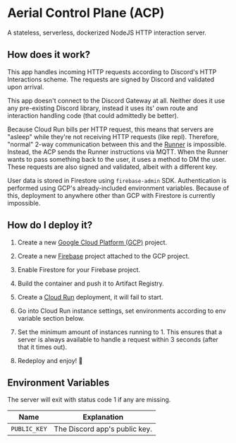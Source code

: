 # Aerial Control Plane (ACP)

A stateless, serverless, dockerized NodeJS HTTP interaction server.

## How does it work?

This app handles incoming HTTP requests according to Discord's HTTP Interactions
scheme. The requests are signed by Discord and validated upon arrival.

This app doesn't connect to the Discord Gateway at all. Neither does it use any
pre-existing Discord library, instead it uses its' own route and interaction
handling code (that could admittedly be better).

Because Cloud Run bills per HTTP request, this means that servers are "asleep"
while they're not receiving HTTP requests (like repl). Therefore, "normal" 2-way
communication between this and the [Runner](https://github.com/AerialFN/Runner)
is impossible. Instead, the ACP sends the Runner instructions via MQTT. When
the Runner wants to pass something back to the user, it uses a method to DM the
user. These requests are also signed and validated, albeit with a different key.

User data is stored in Firestore using `firebase-admin` SDK. Authentication is
performed using GCP's already-included environment variables. Because of this,
deployment to anywhere other than GCP with Firestore is currently impossible.

## How do I deploy it?

1. Create a new [Google Cloud Platform (GCP)](https://cloud.google.com) project.

2. Create a new [Firebase](https://firebase.google.com) project attached to the
   GCP project.

3. Enable Firestore for your Firebase project.

4. Build the container and push it to Artifact Registry.

5. Create a [Cloud Run](https://cloud.google.com/run/) deployment, it will fail
   to start.

6. Go into Cloud Run instance settings, set environments according to env
   variable section below.

7. Set the minimum amount of instances running to 1. This ensures that a server
   is always available to handle a request within 3 seconds (after that it times
   out).

8. Redeploy and enjoy! 🎉

## Environment Variables

The server will exit with status code 1 if any are missing.

| Name         | Explanation                   |
| ------------ | ----------------------------- |
| `PUBLIC_KEY` | The Discord app's public key. |
